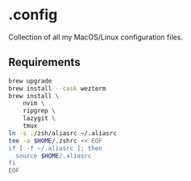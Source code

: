 # .config
Collection of all my MacOS/Linux configuration files.

## Requirements

```bash
brew upgrade
brew install --cask wezterm
brew install \
    nvim \
    ripgrep \
    lazygit \
    tmux
ln -s ./zsh/aliasrc ~/.aliasrc
tee -a $HOME/.zshrc << EOF
if [ -f ~/.aliasrc ]; then
  source $HOME/.aliasrc
fi
EOF
```

